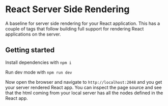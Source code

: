 # React Server Side Rendering
A baseline for server side rendering for your React application. This has a couple of tags that follow building full support for rendering React applications on the server.

## Getting started

Install dependencies with
```npm i```

Run dev mode with
```npm run dev```

Now open the browser and navigate to `http://localhost:2048` and you get your server rendered React app. You can inspect the page source and see that the html coming from your local server has all the nodes defined in the React app.
